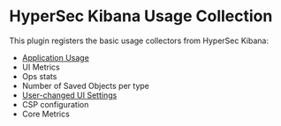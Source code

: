 # HyperSec Kibana Usage Collection

This plugin registers the basic usage collectors from HyperSec Kibana:

- [Application Usage](./server/collectors/application_usage/README.md)
- UI Metrics
- Ops stats
- Number of Saved Objects per type
- [User-changed UI Settings](./server/collectors/management/README.md)
- CSP configuration
- Core Metrics
